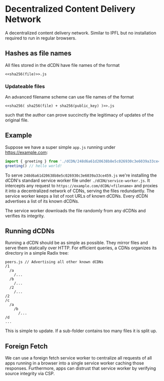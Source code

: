# Decentralized Content Delivery Network

A decentralized content delivery network. Similar to IPFL but no installation required to run in regular browsers.

## Hashes as file names
All files stored in the dCDN have file names of the format
```
<<sha256(file)>>.js
```
### Updateable files 
An advanced filename scheme can use file names of the format

```
<<sha256( sha256(file) + sha256(public_key) )>>.js
```
such that the author can prove succinctly the legitimacy of updates of the original file. 

## Example 

Suppose we have a super simple `app.js` running under https://example.com:
```javascript
import { greeting } from './dCDN/248d6a61d20638b8e5c026930c3e6039a33ce459.js' 
greeting() // hello world!
```
To serve `248d6a61d20638b8e5c026930c3e6039a33ce459.js` we're installing the dCDN's standard service worker file under `./dCDN/service-worker.js`.
It intercepts any request to `https://example.com/dCDN/<filename>` and proxies it into a decentralized network of CDNs, serving the files redundantly.
The service worker keeps a list of root URLs of known dCDNs. 
Every dCDN advertises a list of its known dCDNs.

The service worker downloads the file randomly from any dCDNs and verifies its integrity.

## Running dCDNs
Running a dCDN should be as simple as possible. They mirror files and serve them statically over HTTP.
For efficient queries, a CDNs organizes its directory in a simple Radix tree:

```
peers.js // Advertising all other known dCDNs
/1
  /a
    /...
  /b
    /...
  /2
    /...
/2
/c
  /a
    /b
      /...
/d
...
```

This is simple to update. If a sub-folder contains too many files it is split up.


## Foreign Fetch
We can use a foreign fetch service worker to centralize all requests of all apps running in a browser into a single service worker caching those responses.
Furthermore, apps can distrust that service worker by verifying source integrity via CSP.
